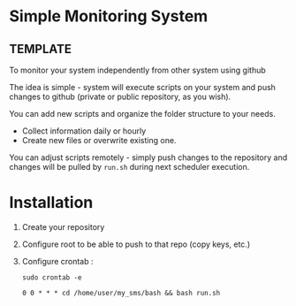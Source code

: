 # Simple Monitoring System 
## TEMPLATE

To monitor your system independently from other system using github

The idea is simple - system will execute scripts on your system and push changes to github (private or public repository, as you wish).

You can add new scripts and organize the folder structure to your needs. 
- Collect information daily or hourly
- Create new files or overwrite existing one.

You can adjust scripts remotely - simply push changes to the repository and changes will be pulled by `run.sh` during next scheduler execution.


# Installation 

1. Create your repository
2. Configure root to be able to push to that repo (copy keys, etc.)
3. Configure crontab :

    `sudo crontab -e`

    `0 0 * * * cd /home/user/my_sms/bash && bash run.sh`